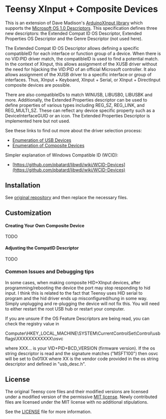 # Teensy XInput + Composite Devices

This is an extension of Dave Madison's [ArduinoXInput library](https://github.com/dmadison/ArduinoXInput) which supports the [Microsoft OS 1.0 Descriptors](https://docs.microsoft.com/en-us/windows-hardware/drivers/usbcon/microsoft-os-1-0-descriptors-specification). This specification defines three new descriptors: the Extended Compat ID OS Descriptor, Extended Properties OS Descriptor and the Genre Descriptor (not used here).

The Extended Compat ID OS Descriptor allows defining a specific compatibleID for each interface or function group of a device. When there is no VID:PID driver match, the compatibleID is used to find a potential match. In the context of XInput, this allows assignment of the XUSB driver without the need for hijacking the VID:PID of an official Microsoft controller. It also allows assignment of the XUSB driver to a specific interface or group of interfaces. Thus, XInput + Keyboard, XInput + Serial, or XInput + DirectInput composite devices are possible.

There are also compatibleIDs to match WINUSB, LIBUSB0, LIBUSBK and more. Additionally, the Extended Properties descriptor can be used to define properties of various types including REG_SZ, REG_LINK, and REG_MULTI_SZ. These can reflect any device specific property such as a DeviceInterfaceGUID or an icon. The Extended Properties Descriptor is implemented here but not used.

See these links to find out more about the driver selection process:

 * [Enumeration of USB Devices](https://techcommunity.microsoft.com/t5/microsoft-usb-blog/how-does-usb-stack-enumerate-a-device/ba-p/270685)
 * [Enumeration of Composite Devices](https://docs.microsoft.com/en-us/windows-hardware/drivers/usbcon/enumeration-of-the-composite-parent-device)
 
Simpler explanation of Windows Compatible ID (WCID):

 * [https://github.com/pbatard/libwdi/wiki/WCID-Devices](https://github.com/pbatard/libwdi/wiki/WCID-Devices)
 
## Installation

See [original repository](https://github.com/dmadison/ArduinoXInput) and then replace the necessary files.

## Customization

#### Creating Your Own Composite Device

TODO

#### Adjusting the CompatID Descriptor

TODO

### Common Issues and Debugging tips

In some cases, when making composite HID+XInput devices, after programming/rebooting the device the port may stop responding to hid input. I think this is related to the fact that Teensy uses HID serial to program and the hid driver ends up misconfigured/hung in some way. Simply unplugging and re-plugging the device will not fix this. You will need to either restart the root USB hub or restart your computer.

If you are unsure if the OS Feature Descriptors are being read, you can check the registry value in

Computer\HKEY_LOCAL_MACHINE\SYSTEM\CurrentControlSet\Control\usbflags\XXXXXXXXXXXX\osvc

where XXX... is your VID+PID+BCD_VERSION (firmware version). If the os string descriptor is read and the signature matches ("MSFT100") then osvc will be set to 0x01XX where XX is the vendor code provided in the os string descriptor and defined in "usb_desc.h".

## License

The original Teensy core files and their modified versions are licensed under a modified version of the permissive [MIT license](https://opensource.org/licenses/MIT). Newly contributed files are licensed under the MIT license with no additional stipulations.

See the [LICENSE](LICENSE.txt) file for more information.
